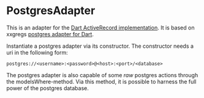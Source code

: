 PostgresAdapter
============
This is an adapter for the [Dart ActiveRecord implementation](https://github.com/Adracus/ActiveRecord).
It is based on xxgregs [postgres adapter for Dart](https://github.com/xxgreg/postgresql).

Instantiate a postgres adapter via its constructor. The constructor needs a uri in the
following form:

    postgres://<username>:<password>@<host>:<port>/<database>
    
The postgres adapter is also capable of some _raw_ postgres actions through the modelsWhere-method.
Via this method, it is possible to harness the full power of the postgres database.